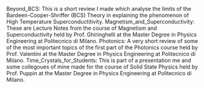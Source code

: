 Beyond_BCS: This is a short review I made which analyse the limits of the Bardeen-Cooper-Shriffer (BCS) Theory in explaining the phenomenon of High Temperature Superconductitivity.
Magnetism_and_Superconductivity: These are Lecture Notes from the course of Magnetism and Superconductivity held by Prof. Ghiringhelli at the Master Degree in Physics Engineering at Politecnico di Milano.
Photonics: A very short review of some of the most important topics of the first part of the Photonics course held by  Prof. Valentini at the Master Degree in Physics Engineering at Politecnico di Milano.
Time_Crystals_for_Students: This is part of a presentation me and some collegoues of mine made for the course of Solid State Physics held by Prof. Puppin at the Master Degree in Physics Engineering at Politecnico di Milano.
